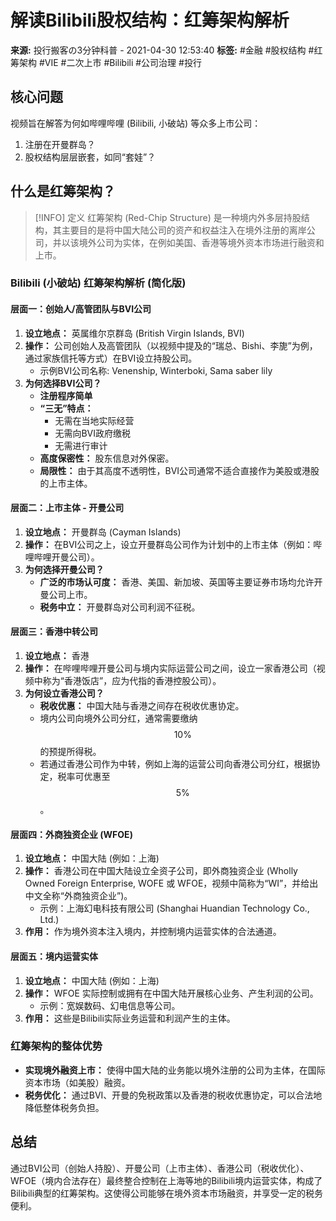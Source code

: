 # 解读Bilibili股权结构：红筹架构解析
**来源:** 投行搬客の3分钟科普 - 2021-04-30 12:53:40
**标签:** #金融 #股权结构 #红筹架构 #VIE #二次上市 #Bilibili #公司治理 #投行
## 核心问题
视频旨在解答为何如哔哩哔哩 (Bilibili, 小破站) 等众多上市公司：
1.  注册在开曼群岛？
2.  股权结构层层嵌套，如同“套娃”？
## 什么是红筹架构？
>[!INFO] 定义
>红筹架构 (Red-Chip Structure) 是一种境内外多层持股结构，其主要目的是将中国大陆公司的资产和权益注入在境外注册的离岸公司，并以该境外公司为实体，在例如美国、香港等境外资本市场进行融资和上市。
### Bilibili (小破站) 红筹架构解析 (简化版)
#### 层面一：创始人/高管团队与BVI公司
1.  **设立地点：** 英属维尔京群岛 (British Virgin Islands, BVI)
2.  **操作：** 公司创始人及高管团队（以视频中提及的“瑞总、Bishi、李旎”为例，通过家族信托等方式）在BVI设立持股公司。
    * 示例BVI公司名称: Venenship, Winterboki, Sama saber lily
3.  **为何选择BVI公司？**
    * **注册程序简单**
    * **“三无”特点：**
        * 无需在当地实际经营
        * 无需向BVI政府缴税
        * 无需进行审计
    * **高度保密性：** 股东信息对外保密。
    * **局限性：** 由于其高度不透明性，BVI公司通常不适合直接作为美股或港股的上市主体。
#### 层面二：上市主体 - 开曼公司
1.  **设立地点：** 开曼群岛 (Cayman Islands)
2.  **操作：** 在BVI公司之上，设立开曼群岛公司作为计划中的上市主体（例如：哔哩哔哩开曼公司）。
3.  **为何选择开曼公司？**
    * **广泛的市场认可度：** 香港、美国、新加坡、英国等主要证券市场均允许开曼公司上市。
    * **税务中立：** 开曼群岛对公司利润不征税。
#### 层面三：香港中转公司
1.  **设立地点：** 香港
2.  **操作：** 在哔哩哔哩开曼公司与境内实际运营公司之间，设立一家香港公司（视频中称为“香港饭店”，应为代指的香港控股公司）。
3.  **为何设立香港公司？**
    * **税收优惠：** 中国大陆与香港之间存在税收优惠协定。
    * 境内公司向境外公司分红，通常需要缴纳 $$10\%$$ 的预提所得税。
    * 若通过香港公司作为中转，例如上海的运营公司向香港公司分红，根据协定，税率可优惠至 $$5\%$$。
#### 层面四：外商独资企业 (WFOE)
1.  **设立地点：** 中国大陆 (例如：上海)
2.  **操作：** 香港公司在中国大陆设立全资子公司，即外商独资企业 (Wholly Owned Foreign Enterprise, WOFE 或 WFOE，视频中简称为“WI”，并给出中文全称“外商独资企业”)。
    * 示例：上海幻电科技有限公司 (Shanghai Huandian Technology Co., Ltd.)
3.  **作用：** 作为境外资本注入境内，并控制境内运营实体的合法通道。
#### 层面五：境内运营实体
1.  **设立地点：** 中国大陆 (例如：上海)
2.  **操作：** WFOE 实际控制或拥有在中国大陆开展核心业务、产生利润的公司。
    * 示例：宽娱数码、幻电信息等公司。
3.  **作用：** 这些是Bilibili实际业务运营和利润产生的主体。
### 红筹架构的整体优势
* **实现境外融资上市：** 使得中国大陆的业务能以境外注册的公司为主体，在国际资本市场（如美股）融资。
* **税务优化：** 通过BVI、开曼的免税政策以及香港的税收优惠协定，可以合法地降低整体税务负担。
## 总结
通过BVI公司（创始人持股）、开曼公司（上市主体）、香港公司（税收优化）、WFOE（境内合法存在）最终整合控制在上海等地的Bilibili境内运营实体，构成了Bilibili典型的红筹架构。这使得公司能够在境外资本市场融资，并享受一定的税务便利。